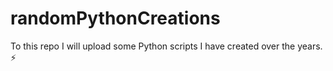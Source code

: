 
# randomPythonCreations

To this repo I will upload some Python scripts I have created over the years. :zap:
